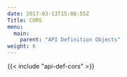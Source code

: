 ```yaml
---
date: 2017-03-13T15:08:55Z
Title: CORS
menu:
  main:
    parent: "API Definition Objects"
weight: 6
---
```



{{< include "api-def-cors" >}}
